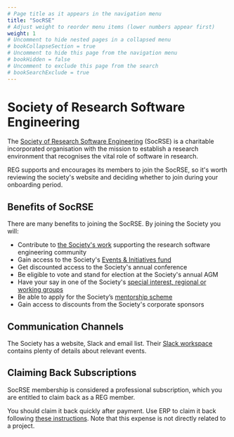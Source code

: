 ```yaml
---
# Page title as it appears in the navigation menu
title: "SocRSE"
# Adjust weight to reorder menu items (lower numbers appear first)
weight: 1
# Uncomment to hide nested pages in a collapsed menu
# bookCollapseSection = true
# Uncomment to hide this page from the navigation menu
# bookHidden = false
# Uncomment to exclude this page from the search
# bookSearchExclude = true
---
```


# Society of Research Software Engineering

The [Society of Research Software Engineering](https://society-rse.org/) (SocRSE) is a charitable incorporated organisation
with the mission to establish a research environment that recognises the vital role of software in research.

REG supports and encourages its members to join the SocRSE, so it's worth reviewing the society's website and deciding whether to join during your onboarding period.

## Benefits of SocRSE

There are many benefits to joining the SocRSE. By joining the Society you will:

- Contribute to [the Society's work](https://society-rse.org/community/) supporting the research software engineering community
- Gain access to the Society's [Events & Initiatives fund](https://society-rse.org/policy-for-socrse-events-and-initiatives-grant/)
- Get discounted access to the Society's annual conference
- Be eligible to vote and stand for election at the Society's annual AGM
- Have your say in one of the Society's [special interest, regional or working groups](https://society-rse.org/community/get-involved/)
- Be able to apply for the Society’s [mentorship scheme](https://society-rse.org/get-involved/mentoring-scheme/)
- Gain access to discounts from the Society's corporate sponsors

## Communication Channels

The Society has a website, Slack and email list.
Their [Slack workspace](https://ukrse.slack.com/join/signup) contains plenty of details about relevant events.

## Claiming Back Subscriptions

SocRSE membership is considered a professional subscription, which you are entitled to claim back as a REG member.

You should claim it back quickly after payment.
Use ERP to claim it back following [these instructions](https://github.com/alan-turing-institute/research-engineering-group/wiki/Reclaiming-out-of-pocket-expenses#allocating-your-expenses-to-the-right-budget).
Note that this expense is not directly related to a project.
